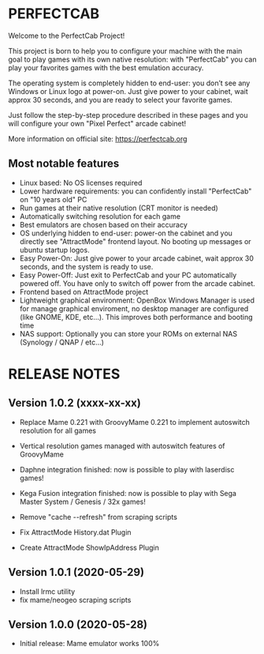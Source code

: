 # PERFECTCAB

Welcome to the PerfectCab Project!

This project is born to help you to configure your machine with the  main goal to play games with its own native resolution: with  "PerfectCab" you can play your favorites games with the best emulation  accuracy.

The operating system is completely hidden to end-user: you don’t see  any Windows or Linux logo at power-on. Just give power to your cabinet,  wait approx 30 seconds, and you are ready to select your favorite games.

Just follow the step-by-step procedure described in these pages and you will configure your own "Pixel Perfect" arcade cabinet!

More information on official site: https://perfectcab.org

## Most notable features

- Linux based: No OS licenses required
- Lower hardware requirements: you can confidently install "PerfectCab" on "10 years old" PC
- Run games at their native resolution (CRT monitor is needed)
- Automatically switching resolution for each game
- Best emulators are chosen based on their accuracy
- OS underlying hidden to end-user: power-on the cabinet and you  directly see "AttractMode" frontend layout. No booting up messages or  ubuntu startup logos.
- Easy Power-On: Just give power to your arcade cabinet, wait approx 30 seconds, and the system is ready to use.
- Easy Power-Off: Just exit to PerfectCab and your PC automatically  powered off. You have only to switch off power from the arcade cabinet.
- Frontend based on AttractMode project
- Lightweight graphical environment: OpenBox Windows Manager is used  for manage graphical enviroment, no desktop manager are configured (like GNOME, KDE, etc…). This improves both performance and booting time
- NAS support: Optionally you can store your ROMs on external NAS (Synology / QNAP / etc…)

# RELEASE NOTES



## Version 1.0.2 (xxxx-xx-xx)

- Replace Mame 0.221 with GroovyMame 0.221 to implement autoswitch resolution for all games

- Vertical resolution games managed with autoswitch features of GroovyMame

- Daphne integration finished: now is possible to play with laserdisc games!

- Kega Fusion integration finished: now is possible to play with Sega Master System / Genesis / 32x games!

- Remove "cache --refresh" from scraping scripts

- Fix AttractMode History.dat Plugin

- Create AttractMode ShowIpAddress Plugin

  

## Version 1.0.1 (2020-05-29)

- Install lrmc utility
- fix mame/neogeo scraping scripts

## Version 1.0.0 (2020-05-28)

- Initial release: Mame emulator works 100%